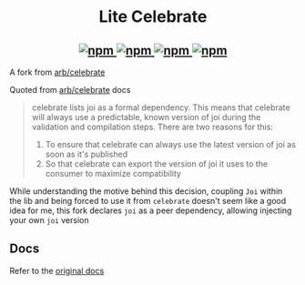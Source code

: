 <h1 align="center">
  Lite Celebrate
</h1>

<h2 align="center">
  <a href="https://www.npmjs.org/package/celebrate">
      <img alt="npm" src="https://flat.badgen.net/npm/v/celebrate?icon=npm">
  </a>

  <a href="https://travis-ci.org/arb/celebrate">
      <img alt="npm" src="https://flat.badgen.net/travis/arb/celebrate?icon=travis">
  </a>

  <a href="https://github.com/airbnb/javascript">
      <img alt="npm" src="https://flat.badgen.net/badge/eslint/airbnb/ff5a5f?icon=airbnb">
  </a>

  <a href="https://codecov.io/gh/arb/celebrate">
      <img alt="npm" src="https://flat.badgen.net/codecov/c/github/arb/celebrate?icon=codecov">
  </a>
</h2>

A fork from [arb/celebrate](https://github.com/arb/celebrate)

Quoted from [arb/celebrate](https://github.com/arb/celebrate) docs
> celebrate lists joi as a formal dependency. This means that celebrate will always use a predictable, known version of joi during the validation and compilation steps. There are two reasons for this:
> 1. To ensure that celebrate can always use the latest version of joi as soon as it's published
> 2. So that celebrate can export the version of joi it uses to the consumer to maximize compatibility

While understanding the motive behind this decision, coupling `Joi` within the lib and being forced to use it from `celebrate` doesn't seem like a good idea for me, this fork declares `joi` as a peer dependency, allowing injecting your own `joi` version

## Docs
Refer to the [original docs](https://github.com/arb/celebrate)
